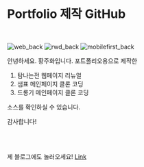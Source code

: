 # Portfolio 제작 GitHub

<br />

![web_back](https://user-images.githubusercontent.com/76397046/129842247-4f9eb409-9716-4a6b-864f-bccf2b7c89a6.png)
![rwd_back](https://user-images.githubusercontent.com/76397046/129842292-25a75149-0044-4331-9b38-5d54cc7896f2.png)
![mobilefirst_back](https://user-images.githubusercontent.com/76397046/129842301-aceacf1e-bf5c-4212-b0f1-b0d08e09878a.png)


안녕하세요. 황주화입니다.
포트폴리오용으로 제작한 

1. 탐나는전 웹페이지 리뉴얼
2. 샘표 메인페이지 클론 코딩
3. 드롱기 메인페이지 클론 코딩

소스를 확인하실 수 있습니다.


감사합니다!

<br />
<br />

제 블로그에도 놀러오세요! [Link](https://kenna-hwa.github.io/)





